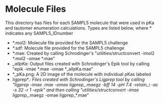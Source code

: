 # Molecule Files 

This directory has files for each SAMPL5 molecule that were used in pKa and tautomer enumeration calculations. Types are listed below, where * indicates any SAMPL5_IDnumber

* *.mol2: Molecule file provided for the SAMPL5 challenge
* *.sdf: Molecule file provided for the SAMPL5 challenge
* *.mae: Created by calling Schrodinger's "utilities/structconvert -imol2 *.mol2 -omae *.mae" 
* *_allpKa*: Output files created with Schrodinger's Epik tool by calling "epik -imae *.mae -omae *_allpKa.mae"
* *_pKa.png: A 2D image of the molecule with individual pKas labeled
* ligprep*.*: Files created with Schrodinger's Ligprep tool by calling "ligprep -imae *.mae -omae ligprep_*.maegz -bff 14 -pH 7.4 -retain_i -ac -s 32 -r 1 -epik" and then calling "utilities/structconvert -imae ligprep_*.maegz -omae ligprep_*.mae"
